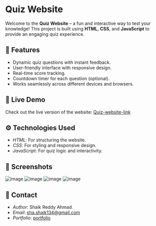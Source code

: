 # Quiz Website

Welcome to the **Quiz Website** – a fun and interactive way to test your knowledge! This project is built using **HTML**, **CSS**, and **JavaScript** to provide an engaging quiz experience.

## 🌟 Features

- Dynamic quiz questions with instant feedback.
- User-friendly interface with responsive design.
- Real-time score tracking.
- Countdown timer for each question (optional).
- Works seamlessly across different devices and browsers.

## 🚀 Live Demo

Check out the live version of the website: [Quiz-website-link](https://c9vqzrkeepe71vr5i6dzfw.on.drv.tw/www.ahmad.com/quizz.html)

## ⚙️ Technologies Used
- *HTML*: For structuring the website.
- *CSS*: For styling and responsive design.
- *JavaScript*: For quiz logic and interactivity.

## 📸 Screenshots
![image](https://github.com/user-attachments/assets/d97bb7d4-3bf8-482d-9125-4a6009e0aba8)
![image](https://github.com/user-attachments/assets/0714ba19-6670-4d14-9637-dd22900eb431)
![image](https://github.com/user-attachments/assets/07dd0e8d-855b-449b-badc-d25256973dd2)
![image](https://github.com/user-attachments/assets/15c45f9b-43f2-4fdd-8bf9-c47d3907eec3)

## 💬 Contact
- *Author*: Shaik Reddy Ahmad
- *Email*: sha.shaik134@gmail.com
- *Portfolio*: [portfolio](https://c9vqzrkeepe71vr5i6dzfw.on.drv.tw/www.ahmad.com/)
